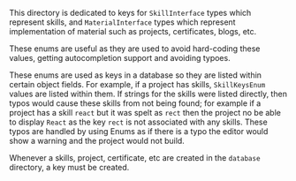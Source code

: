 This directory is dedicated to keys for `SkillInterface` types which represent skills, and `MaterialInterface` types which represent implementation of material such as projects, certificates, blogs, etc. 

These enums are useful as they are used to avoid hard-coding these values, getting autocompletion support and avoiding typoes. 

These enums are used as keys in a database so they are listed within certain object fields. For example, if a project has skills, `SkillKeysEnum` values are listed within them. If strings for the skills were listed directly, then typos would cause these skills from not being found; for example if a project has a skill `react` but it was spelt as `rect` then the project no be able to display `React` as the key `rect` is not associated with any skills. These typos are handled by using Enums as if there is a typo the editor would show a warning and the project would not build. 

Whenever a skills, project, certificate, etc are created in the `database` directory, a key must be created. 